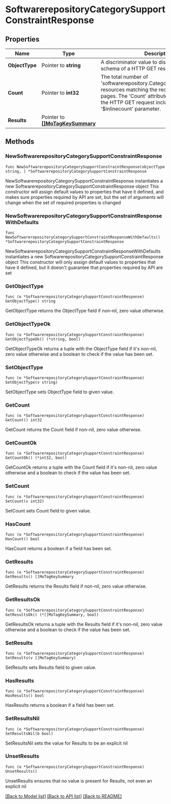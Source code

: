 # SoftwarerepositoryCategorySupportConstraintResponse

## Properties

Name | Type | Description | Notes
------------ | ------------- | ------------- | -------------
**ObjectType** | Pointer to **string** | A discriminator value to disambiguate the schema of a HTTP GET response body. | 
**Count** | Pointer to **int32** | The total number of &#39;softwarerepository.CategorySupportConstraint&#39; resources matching the request, accross all pages. The &#39;Count&#39; attribute is included when the HTTP GET request includes the &#39;$inlinecount&#39; parameter. | [optional] 
**Results** | Pointer to [**[]MoTagKeySummary**](MoTagKeySummary.md) |  | [optional] 

## Methods

### NewSoftwarerepositoryCategorySupportConstraintResponse

`func NewSoftwarerepositoryCategorySupportConstraintResponse(objectType string, ) *SoftwarerepositoryCategorySupportConstraintResponse`

NewSoftwarerepositoryCategorySupportConstraintResponse instantiates a new SoftwarerepositoryCategorySupportConstraintResponse object
This constructor will assign default values to properties that have it defined,
and makes sure properties required by API are set, but the set of arguments
will change when the set of required properties is changed

### NewSoftwarerepositoryCategorySupportConstraintResponseWithDefaults

`func NewSoftwarerepositoryCategorySupportConstraintResponseWithDefaults() *SoftwarerepositoryCategorySupportConstraintResponse`

NewSoftwarerepositoryCategorySupportConstraintResponseWithDefaults instantiates a new SoftwarerepositoryCategorySupportConstraintResponse object
This constructor will only assign default values to properties that have it defined,
but it doesn't guarantee that properties required by API are set

### GetObjectType

`func (o *SoftwarerepositoryCategorySupportConstraintResponse) GetObjectType() string`

GetObjectType returns the ObjectType field if non-nil, zero value otherwise.

### GetObjectTypeOk

`func (o *SoftwarerepositoryCategorySupportConstraintResponse) GetObjectTypeOk() (*string, bool)`

GetObjectTypeOk returns a tuple with the ObjectType field if it's non-nil, zero value otherwise
and a boolean to check if the value has been set.

### SetObjectType

`func (o *SoftwarerepositoryCategorySupportConstraintResponse) SetObjectType(v string)`

SetObjectType sets ObjectType field to given value.


### GetCount

`func (o *SoftwarerepositoryCategorySupportConstraintResponse) GetCount() int32`

GetCount returns the Count field if non-nil, zero value otherwise.

### GetCountOk

`func (o *SoftwarerepositoryCategorySupportConstraintResponse) GetCountOk() (*int32, bool)`

GetCountOk returns a tuple with the Count field if it's non-nil, zero value otherwise
and a boolean to check if the value has been set.

### SetCount

`func (o *SoftwarerepositoryCategorySupportConstraintResponse) SetCount(v int32)`

SetCount sets Count field to given value.

### HasCount

`func (o *SoftwarerepositoryCategorySupportConstraintResponse) HasCount() bool`

HasCount returns a boolean if a field has been set.

### GetResults

`func (o *SoftwarerepositoryCategorySupportConstraintResponse) GetResults() []MoTagKeySummary`

GetResults returns the Results field if non-nil, zero value otherwise.

### GetResultsOk

`func (o *SoftwarerepositoryCategorySupportConstraintResponse) GetResultsOk() (*[]MoTagKeySummary, bool)`

GetResultsOk returns a tuple with the Results field if it's non-nil, zero value otherwise
and a boolean to check if the value has been set.

### SetResults

`func (o *SoftwarerepositoryCategorySupportConstraintResponse) SetResults(v []MoTagKeySummary)`

SetResults sets Results field to given value.

### HasResults

`func (o *SoftwarerepositoryCategorySupportConstraintResponse) HasResults() bool`

HasResults returns a boolean if a field has been set.

### SetResultsNil

`func (o *SoftwarerepositoryCategorySupportConstraintResponse) SetResultsNil(b bool)`

 SetResultsNil sets the value for Results to be an explicit nil

### UnsetResults
`func (o *SoftwarerepositoryCategorySupportConstraintResponse) UnsetResults()`

UnsetResults ensures that no value is present for Results, not even an explicit nil

[[Back to Model list]](../README.md#documentation-for-models) [[Back to API list]](../README.md#documentation-for-api-endpoints) [[Back to README]](../README.md)


